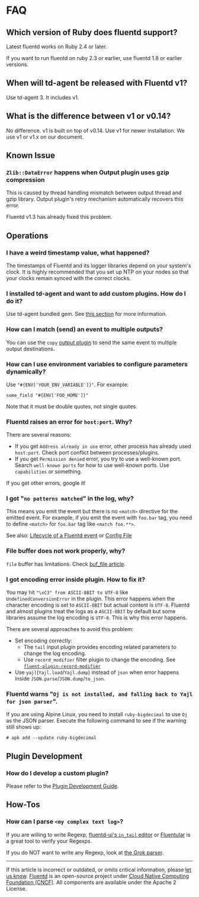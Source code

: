 # FAQ


## Which version of Ruby does fluentd support?

Latest fluentd works on Ruby 2.4 or later.

If you want to run fluentd on ruby 2.3 or earlier, use fluentd 1.8 or earlier versions.


## When will td-agent be released with Fluentd v1?

Use td-agent 3. It includes v1.


## What is the difference between v1 or v0.14?

No difference. v1 is built on top of v0.14. Use v1 for newer
installation. We use v1 or v1.x on our document.


## Known Issue


### `Zlib::DataError` happens when Output plugin uses gzip compression

This is caused by thread handling mismatch between output thread and
gzip library. Output plugin's retry mechanism automatically recovers this
error.

Fluentd v1.3 has already fixed this problem.


## Operations


### I have a weird timestamp value, what happened?

The timestamps of Fluentd and its logger libraries depend on your
system's clock. It is highly recommended that you set up NTP on your
nodes so that your clocks remain synced with the correct clocks.


### I installed td-agent and want to add custom plugins. How do I do it?

Use td-agent bundled gem. See [this section](/deployment/plugin-management.md)
for more information.


### How can I match (send) an event to multiple outputs?

You can use the `copy` [output plugin](/plugins/output/copy.md) to send the
same event to multiple output destinations.


### How can I use environment variables to configure parameters dynamically?

Use `"#{ENV['YOUR_ENV_VARIABLE']}"`. For example:

```
some_field "#{ENV['FOO_HOME']}"
```

Note that it must be double quotes, not single quotes.


### Fluentd raises an error for `host:port`. Why?

There are several reasons:

-   If you get `Address already in use` error, other process has already
    used `host:port`. Check port conflict between processes/plugins.
-   If you get `Permission denied` error, you try to use a well-known
    port. Search `well-known ports` for how to use well-known ports. Use
    `capabilities` or something.

If you get other errors, google it!


### I got "`no patterns matched`" in the log, why?

This means you emit the event but there is no `<match>` directive for the
emitted event. For example, if you emit the event with `foo.bar` tag, you need
to define `<match>` for `foo.bar` tag like `<match foo.**>`.

See also: [Lifecycle of a Fluentd event](/overview/life-of-a-fluentd-event.md) or [Config File](/configuration/config-file.md)


### File buffer does not work properly, why?

`file` buffer has limitations. Check [buf_file article](/plugins/buffer/file.md#limitation).


### I got encoding error inside plugin. How to fix it?

You may hit `"\xC3" from ASCII-8BIT to UTF-8` like `UndefinedConversionError` in
the plugin. This error happens when the character encoding is set to
`ASCII-8BIT` but actual content is `UTF-8`. Fluentd and almost plugins treat the
logs as a `ASCII-8BIT` by default but some libraries assume the log encoding is
`UTF-8`. This is why this error happens.

There are several approaches to avoid this problem:

-   Set encoding correctly:
    -   The `tail` input plugin provides encoding related parameters to change
        the log encoding.
    -   Use `record_modifier` filter plugin to change the encoding. See
        [`fluent-plugin-record-modifier`](https://github.com/repeatedly/fluent-plugin-record-modifier#char_encoding)
-   Use `yajl`(`Yajl.load`/`Yajl.dump`) instead of `json` when error happens
    inside `JSON.parse`/`JSON.dump`/`to_json`.


### Fluentd warns "`Oj is not installed, and falling back to Yajl for json parser`".

If you are using Alpine Linux, you need to install `ruby-bigdecimal` to use `Oj`
as the JSON parser. Execute the following command to see if the warning still
shows up:

```
# apk add --update ruby-bigdecimal
```


## Plugin Development


### How do I develop a custom plugin?

Please refer to the [Plugin Development Guide](/developer/plugin-development.md).


## How-Tos


### How can I parse `<my complex text log>`?

If you are willing to write Regexp, [fluentd-ui's `in_tail`
editor](/deployment/fluentd-ui.md#in_tail-setting) or
[Fluentular](http://fluentular.herokuapp.com) is a great tool to verify your
Regexps.

If you do NOT want to write any Regexp, look at [the Grok parser](https://github.com/kiyoto/fluent-plugin-grok-parser).


------------------------------------------------------------------------

If this article is incorrect or outdated, or omits critical information, please [let us know](https://github.com/fluent/fluentd-docs-gitbook/issues?state=open).
[Fluentd](http://www.fluentd.org/) is an open-source project under [Cloud Native Computing Foundation (CNCF)](https://cncf.io/). All components are available under the Apache 2 License.
